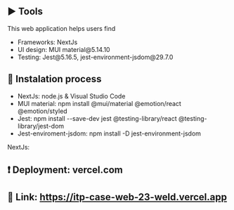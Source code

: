 ## :arrow_forward: Tools
This web application helps users find 
<ul>
  <li>Frameworks: NextJs</li>
  <li>UI design: MUI material@5.14.10</li>
  <li>Testing: Jest@5.16.5, jest-environment-jsdom@29.7.0</li>
</ul>

## :memo: Instalation process 

<ul>
  <li>NextJs: node.js & Visual Studio Code</li>
  <li>MUI material: npm install @mui/material @emotion/react @emotion/styled</li>
  <li>Jest: npm install --save-dev jest @testing-library/react @testing-library/jest-dom</li>
  <li>Jest-enviroment-jsdom: npm install -D jest-environment-jsdom</li>
</ul>

NextJs: 

## :exclamation: Deployment: vercel.com

## :movie_camera: Link: https://itp-case-web-23-weld.vercel.app

